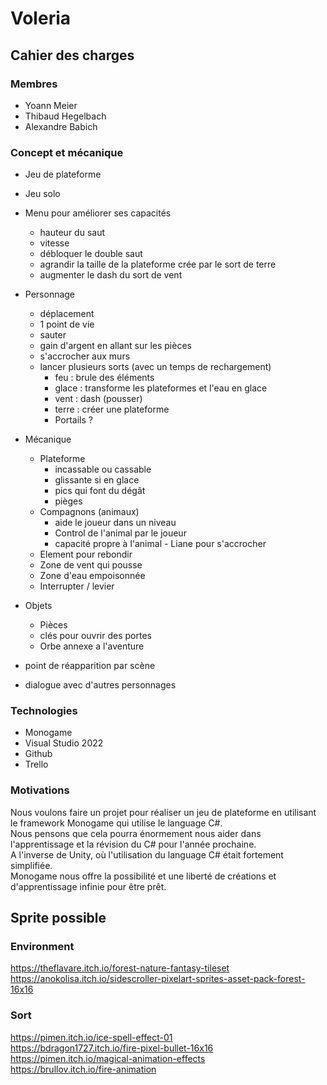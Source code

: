 # Voleria

## Cahier des charges

### Membres
- Yoann Meier
- Thibaud Hegelbach
- Alexandre Babich

### Concept et mécanique
- Jeu de plateforme 
- Jeu solo
- Menu pour améliorer ses capacités
  - hauteur du saut
  - vitesse
  - débloquer le double saut
  - agrandir la taille de la plateforme crée par le sort de terre
  - augmenter le dash du sort de vent

- Personnage
    - déplacement
    - 1 point de vie
    - sauter
    - gain d'argent en allant sur les pièces
    - s'accrocher aux murs
    - lancer plusieurs sorts (avec un temps de rechargement)
      - feu : brule des éléments
      - glace : transforme les plateformes et l'eau en glace
      - vent : dash (pousser)
      - terre : créer une plateforme
      - Portails ?

- Mécanique
  - Plateforme
    - incassable ou cassable
    - glissante si en glace
    - pics qui font du dégât
    - pièges
  - Compagnons (animaux)
    - aide le joueur dans un niveau
    - Control de l'animal par le joueur
    - capacité propre à l'animal  - Liane pour s'accrocher
  - Element pour rebondir
  - Zone de vent qui pousse
  - Zone d'eau empoisonnée
  - Interrupter / levier

- Objets
    - Pièces
    - clés pour ouvrir des portes
    - Orbe annexe a l'aventure
- point de réapparition par scène
- dialogue avec d'autres personnages

### Technologies
- Monogame
- Visual Studio 2022
- Github
- Trello

### Motivations
Nous voulons faire un projet pour réaliser un jeu de plateforme en utilisant le framework Monogame qui utilise le language C#.<br>
Nous pensons que cela pourra énormement nous aider dans l'apprentissage et la révision du C# pour l'année prochaine.<br>
A l'inverse de Unity, où l'utilisation du language C# était fortement simplifiée.<br>
Monogame nous offre la possibilité et une liberté de créations et d'apprentissage infinie pour être prêt.

## Sprite possible

### Environment
https://theflavare.itch.io/forest-nature-fantasy-tileset <br>
https://anokolisa.itch.io/sidescroller-pixelart-sprites-asset-pack-forest-16x16

### Sort
https://pimen.itch.io/ice-spell-effect-01 <br>
https://bdragon1727.itch.io/fire-pixel-bullet-16x16 <br>
https://pimen.itch.io/magical-animation-effects <br>
https://brullov.itch.io/fire-animation


